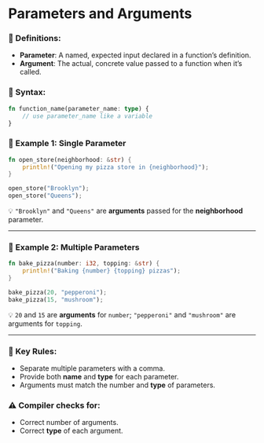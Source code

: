 # Parameters and Arguments

### 🔹 Definitions:
- **Parameter**: A named, expected input declared in a function’s definition.
- **Argument**: The actual, concrete value passed to a function when it’s called.

### 🔹 Syntax:
```rust
fn function_name(parameter_name: type) {
    // use parameter_name like a variable
}
```

### 🔹 Example 1: Single Parameter
```rust
fn open_store(neighborhood: &str) {
    println!("Opening my pizza store in {neighborhood}");
}

open_store("Brooklyn");
open_store("Queens");
```

💡 `"Brooklyn"` and `"Queens"` are **arguments** passed for the **neighborhood** parameter.

---

### 🔹 Example 2: Multiple Parameters
```rust
fn bake_pizza(number: i32, topping: &str) {
    println!("Baking {number} {topping} pizzas");
}

bake_pizza(20, "pepperoni");
bake_pizza(15, "mushroom");
```

💡 `20` and `15` are **arguments** for `number`; `"pepperoni"` and `"mushroom"` are arguments for `topping`.

---

### 🔹 Key Rules:
- Separate multiple parameters with a comma.
- Provide both **name** and **type** for each parameter.
- Arguments must match the number and **type** of parameters.

### ⚠️ Compiler checks for:
- Correct number of arguments.
- Correct **type** of each argument.
